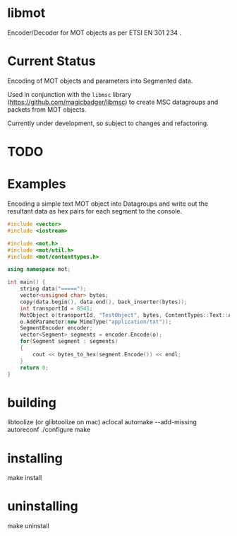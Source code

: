 libmot
======

Encoder/Decoder for MOT objects as per ETSI EN 301 234 .

# Current Status

Encoding of MOT objects and parameters into Segmented data. 

Used in conjunction with the `libmsc` library (https://github.com/magicbadger/libmsc) to create MSC datagroups and packets from MOT objects.

Currently under development, so subject to changes and refactoring.

# TODO

# Examples

Encoding a simple text MOT object into Datagroups and write out the resultant data as hex pairs for each segment to the console.

```cpp
#include <vector>
#include <iostream>

#include <mot.h>
#include <mot/util.h>
#include <mot/contenttypes.h>

using namespace mot;

int main() {
    string data("=====");
    vector<unsigned char> bytes;
    copy(data.begin(), data.end(), back_inserter(bytes));
    int transportId = 8541;
    MotObject o(transportId, "TestObject", bytes, ContentTypes::Text::ASCII);
    o.AddParameter(new MimeType("application/txt"));
    SegmentEncoder encoder;
    vector<Segment> segments = encoder.Encode(o);
    for(Segment segment : segments)
    {
        cout << bytes_to_hex(segment.Encode()) << endl;
    }
    return 0;
}
```

# building

libtoolize (or glibtoolize on mac)
aclocal
automake --add-missing
autoreconf
./configure
make

# installing

make install

# uninstalling

make uninstall
